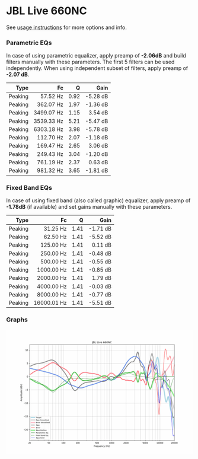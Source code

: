 # JBL Live 660NC
See [usage instructions](https://github.com/jaakkopasanen/AutoEq#usage) for more options and info.

### Parametric EQs
In case of using parametric equalizer, apply preamp of **-2.06dB** and build filters manually
with these parameters. The first 5 filters can be used independently.
When using independent subset of filters, apply preamp of **-2.07 dB**.

| Type    | Fc         |    Q | Gain     |
|--------:|-----------:|-----:|---------:|
| Peaking | 57.52 Hz   | 0.92 | -5.28 dB |
| Peaking | 362.07 Hz  | 1.97 | -1.36 dB |
| Peaking | 3499.07 Hz | 1.15 | 3.54 dB  |
| Peaking | 3539.33 Hz | 5.21 | -5.47 dB |
| Peaking | 6303.18 Hz | 3.98 | -5.78 dB |
| Peaking | 112.70 Hz  | 2.07 | -1.18 dB |
| Peaking | 169.47 Hz  | 2.65 | 3.06 dB  |
| Peaking | 249.43 Hz  | 3.04 | -1.20 dB |
| Peaking | 761.19 Hz  | 2.37 | 0.63 dB  |
| Peaking | 981.32 Hz  | 3.65 | -1.81 dB |

### Fixed Band EQs
In case of using fixed band (also called graphic) equalizer, apply preamp of **-1.78dB**
(if available) and set gains manually with these parameters.

| Type    | Fc          |    Q | Gain     |
|--------:|------------:|-----:|---------:|
| Peaking | 31.25 Hz    | 1.41 | -1.71 dB |
| Peaking | 62.50 Hz    | 1.41 | -5.52 dB |
| Peaking | 125.00 Hz   | 1.41 | 0.11 dB  |
| Peaking | 250.00 Hz   | 1.41 | -0.48 dB |
| Peaking | 500.00 Hz   | 1.41 | -0.55 dB |
| Peaking | 1000.00 Hz  | 1.41 | -0.85 dB |
| Peaking | 2000.00 Hz  | 1.41 | 1.79 dB  |
| Peaking | 4000.00 Hz  | 1.41 | -0.03 dB |
| Peaking | 8000.00 Hz  | 1.41 | -0.77 dB |
| Peaking | 16000.01 Hz | 1.41 | -5.51 dB |

### Graphs
![](./JBL%20Live%20660NC.png)
